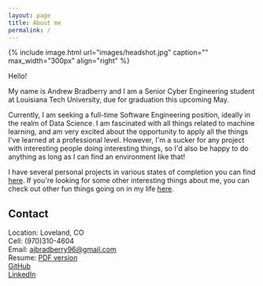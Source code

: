 ```yaml
---
layout: page
title: About me
permalink: /
---
```


{% include image.html url="images/headshot.jpg" caption="" max_width="300px" align="right" %}

Hello!<br />

My name is Andrew Bradberry and I am a Senior Cyber Engineering student at Louisiana Tech University, due for graduation this upcoming May.<br />

Currently, I am seeking a full-time Software Engineering position, ideally in the realm of Data Science. I am fascinated with all things related to machine learning, and am very excited about the opportunity to apply all the things I've learned at a professional level. However, I'm a sucker for any project with interesting people doing interesting things, so I'd also be happy to do anything as long as I can find an environment like that! <br />

I have several personal projects in various states of completion you can find [here](../Projects/). If you're looking for some other interesting things about me, you can check out other fun things going on in my life [here](../misc).

## Contact

Location: Loveland, CO <br />
Cell: (970)310-4604<br />
Email: [ajbradberry96@gmail.com]<br />
Resume: [PDF version](../images/resume_software.pdf)<br />
[GitHub](http://github.com/ajbradberry96)<br />
[LinkedIn](https://www.linkedin.com/in/andrew-bradberry-b6223913b/)

[ajbradberry96@gmail.com]: mailto:ajbradberry96@gmail.com
